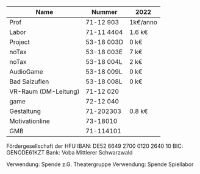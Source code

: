 | Name                 | Nummer     | 2022     |
|----------------------|------------|----------|
| Prof                 | 71-12 903  | 1k€/anno |
| Labor                | 71-11 4404 | 1.6 k€   |
| Project              | 53-18 003D | 0 k€     |
| noTax                | 53-18 003E | 7 k€     |
| noTax                | 53-18 004L | 2 k€     |
| AudioGame            | 53-18 009L | 0 k€     |
| Bad Salzuflen        | 53-18 008L | 0 k€     |
| VR-Raum (DM-Leitung) | 71-12 020  |          |
| game                 | 72-12 040  |          |
| Gestaltung           | 71-202303  | 0.8 k€   |
| Motivationline           | 73-18010  |    |
|GMB |  71-114101 | |


Fördergesellschaft der HFU
IBAN: DE52 6649 2700 0120 2640 10
BIC: GENODE61KZT
Bank: Voba Mittlerer Schwarzwald

Verwendung: Spende z.G. Theatergruppe 
Verwendung: Spende Spiellabor
